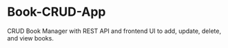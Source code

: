 # Book-CRUD-App
CRUD Book Manager with REST API and frontend UI to add, update, delete, and view books.
